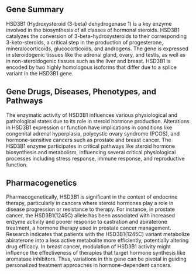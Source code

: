 ## Gene Summary
HSD3B1 (Hydroxysteroid (3-beta) dehydrogenase 1) is a key enzyme involved in the biosynthesis of all classes of hormonal steroids. HSD3B1 catalyzes the conversion of 3-beta-hydroxysteroids to their corresponding 3-keto-steroids, a critical step in the production of progesterone, mineralocorticoids, glucocorticoids, and androgens. The gene is expressed in steroidogenic tissues like the adrenal gland, ovary, and testis, as well as in non-steroidogenic tissues such as the liver and breast. HSD3B1 is encoded by two highly homologous isoforms that differ due to a splice variant in the HSD3B1 gene.

## Gene Drugs, Diseases, Phenotypes, and Pathways
The enzymatic activity of HSD3B1 influences various physiological and pathological states due to its role in steroid hormone production. Alterations in HSD3B1 expression or function have implications in conditions like congenital adrenal hyperplasia, polycystic ovary syndrome (PCOS), and hormone-sensitive cancers such as prostate and breast cancer. The HSD3B1 enzyme participates in critical pathways like steroid hormone biosynthesis and metabolism, influencing several critical physiological processes including stress response, immune response, and reproductive function.

## Pharmacogenetics
Pharmacogenetically, HSD3B1 is significant in the context of endocrine therapy, particularly in cancers where steroid hormones play a role in disease progression or resistance to therapy. For instance, in prostate cancer, the HSD3B1(1245C) allele has been associated with increased enzyme activity and poorer response to castration and abiraterone treatment, a hormone therapy used in prostate cancer management. Research indicates that patients with the HSD3B1(1245C) variant metabolize abiraterone into a less active metabolite more efficiently, potentially altering drug efficacy. In breast cancer, modulation of HSD3B1 activity might influence the effectiveness of therapies that target hormone synthesis like aromatase inhibitors. Thus, variations in this gene can be pivotal in guiding personalized treatment approaches in hormone-dependent cancers.